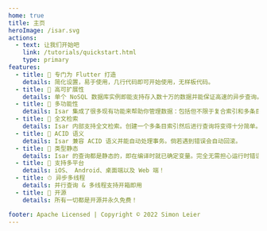 ```yaml
---
home: true
title: 主页
heroImage: /isar.svg
actions:
  - text: 让我们开始吧
    link: /tutorials/quickstart.html
    type: primary
features:
  - title: 💙 专门为 Flutter 打造
    details: 简化设置，易于使用，几行代码即可开始使用，无样板代码。
  - title: 🚀 高可扩展性
    details: 单个 NoSQL 数据库实例即能支持存入数十万的数据并能保证高速的异步查询。
  - title: 🍭 多功能性
    details: Isar 集成了很多现有功能来帮助你管理数据：包括但不限于复合索引和多条目索引、查询修改器、支持 JSON 等。
  - title: 🔎 全文检索
    details: Isar 内部支持全文检索。创建一个多条目索引然后进行查询将变得十分简单。
  - title: 🧪 ACID 语义
    details: Isar 兼容 ACID 语义并能自动处理事务。倘若遇到错误会自动回滚。
  - title: 💃 类型静态
    details: Isar 的查询都是静态的，即在编译时就已确定变量。完全无需担心运行时错误。
  - title: 📱 支持多平台
    details: iOS、 Android、桌面端以及 Web 端！
  - title: ⏱ 异步多线程
    details: 并行查询 & 多线程支持开箱即用
  - title: 🦄 开源
    details: 所有一切都是开源并永久免费！

footer: Apache Licensed | Copyright © 2022 Simon Leier
---
```

